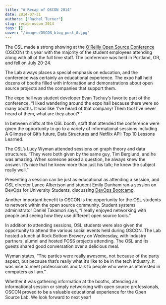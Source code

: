 ```yaml
---
title: "A Recap of OSCON 2014"
date: 2014-07-31
authors: ["Rachel Turner"]
slug: recap-oscon-2014
tags: []
cover: "/images/OSCON_blog_post_0.jpg"
---
```


The OSL made a strong showing at the [O’Reilly Open Source Conference](http://www.oscon.com/oscon2014) (OSCON) this year
with the majority of the student employees attending along with all of the full time staff. The conference was held in
Portland, OR, and fell on July 20-24.

The Lab always places a special emphasis on education, and the conference was certainly an educational experience. The
expo hall held dozens of booths filled with information and demonstrations about open source projects and the companies
that support them.

The expo hall was student developer Evan Tschuy’s favorite part of the conference. “I liked wandering around the expo
hall because there were so many booths. It was like ‘I’ve heard of that company! Them too! I’ve never heard of them,
what are they about?’”

In between shifts at the OSL booth, staff that attended the conference were given the opportunity to go to a variety of
informational sessions including A Glimpse of Git’s future, Data Structures and Netflix API: Top 10 Lessons Learned.

The OSL’s Lucy Wyman attended sessions on graph theory and data structures. “They were both given by the same guy, Tim
Berglund, and he was amazing. When someone asked a question, he always knew the answer. It’s nice that he knew more than
just his talk; he knew the subject really well.”

Presenting a session can be just as educational as attending a session, and OSL director Lance Albertson and student
Emily Dunham ran a session on DevOps for University Students, discussing
[DevOps Bootcamp](http://devopsbootcamp.osuosl.org).

Another important benefit to OSCON is the opportunity for the OSL students to network within the open source community.
Student systems administrator Daniel Takamori says, “I really enjoyed networking with people and seeing how they use
different open source tools.”

In addition to attending sessions, OSL students were also given the opportunity to attend the various social events held
during OSCON. The Lab hosted a lunch at Rock Bottom Brewery on Wednesday, with industry partners, alumni and hosted FOSS
projects attending. The OSL and its guests shared good conversation over a delicious meal.

Wyman states, “The parties were really awesome, not because of the party aspect, but because that’s really what it’s
like to be in the tech industry. It was nice to meet professionals and talk to people who were as interested in
computers as I am.”

Whether it was gathering information at the booths, attending an informational session or simply networking with open
source professionals, OSCON proved to be a valuable educational experience for the Open Source Lab. We look forward to
next year!
